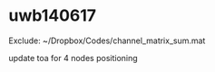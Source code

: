 uwb140617
=========
Exclude: ~/Dropbox/Codes/channel_matrix_sum.mat

update toa for 4 nodes positioning

